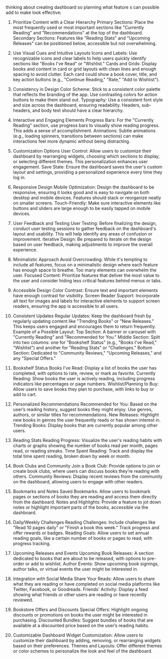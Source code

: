 thinking about creating dashboard
so planning what feature s can possible add to make look effective:
1. Prioritize Content with a Clear Hierarchy
Primary Sections: Place the most frequently used or most important sections like "Currently Reading" and "Recommendations" at the top of the dashboard.
Secondary Sections: Features like "Reading Stats" and "Upcoming Releases" can be positioned below, accessible but not overwhelming.
2. Use Visual Cues and Intuitive Layouts
Icons and Labels: Use recognizable icons and clear labels to help users quickly identify sections like "Books I've Read" or "Wishlist."
Cards and Grids: Display books and content in card or grid layouts with clean lines and enough spacing to avoid clutter. Each card could show a book cover, title, and key action buttons (e.g., "Continue Reading," "Rate," "Add to Wishlist").
3. Consistency in Design
Color Scheme: Stick to a consistent color palette that reflects the branding of the app. Use contrasting colors for action buttons to make them stand out.
Typography: Use a consistent font style and size across the dashboard, ensuring readability. Headers, sub-headers, and body text should have a clear hierarchy.
4. Interactive and Engaging Elements
Progress Bars: For the "Currently Reading" section, use progress bars to visually show reading progress. This adds a sense of accomplishment.
Animations: Subtle animations (e.g., loading spinners, transitions between sections) can make interactions feel more dynamic without being distracting.
5. Customization Options
User Control: Allow users to customize their dashboard by rearranging widgets, choosing which sections to display, or selecting different themes. This personalization enhances user engagement.
Save State: Ensure the dashboard saves the user's custom layout and settings, providing a personalized experience every time they log in.
6. Responsive Design
Mobile Optimization: Design the dashboard to be responsive, ensuring it looks good and is easy to navigate on both desktop and mobile devices. Features should stack or reorganize neatly on smaller screens.
Touch-Friendly: Make sure interactive elements like buttons and sliders are large enough to be easily tapped on mobile devices.
7. User Feedback and Testing
User Testing: Before finalizing the design, conduct user testing sessions to gather feedback on the dashboard's layout and usability. This will help identify any areas of confusion or improvement.
Iterative Design: Be prepared to iterate on the design based on user feedback, making adjustments to improve the overall experience.
8. Minimalistic Approach
Avoid Overcrowding: While it's tempting to include all features, focus on a minimalistic design where each feature has enough space to breathe. Too many elements can overwhelm the user.
Focused Content: Prioritize features that deliver the most value to the user and consider hiding less critical features behind menus or tabs.
9. Accessible Design
Color Contrast: Ensure text and important elements have enough contrast for visibility.
Screen Reader Support: Incorporate alt text for images and labels for interactive elements to support screen readers, ensuring the app is accessible to all users.
10. Consistent Updates
Regular Updates: Keep the dashboard fresh by regularly updating content like "Trending Books" or "New Releases." This keeps users engaged and encourages them to return frequently.
Example of a Possible Layout:
Top Section: A banner or carousel with "Currently Reading" and "Recommended for You."
Middle Section: Split into two columns: one for "Bookshelf Status" (e.g., "Books I've Read," "Wishlist") and another for "Reading Stats" or "Challenges."
Bottom Section: Dedicated to "Community Reviews," "Upcoming Releases," and any "Special Offers."


1. Bookshelf Status
Books I've Read: Display a list of books the user has completed, with options to rate, review, or mark as favorite.
Currently Reading: Show books the user is actively reading, including progress indicators like percentages or page numbers.
Wishlist/Planning to Buy: Allow users to save books they plan to purchase, with links to buy or add to cart.
2. Personalized Recommendations
Recommended for You: Based on the user’s reading history, suggest books they might enjoy. Use genres, authors, or similar titles for recommendations.
New Releases: Highlight new books in genres the user frequently reads or has shown interest in.
Trending Books: Display books that are currently popular among other users.
3. Reading Stats
Reading Progress: Visualize the user's reading habits with charts or graphs showing the number of books read per month, pages read, or reading streaks.
Time Spent Reading: Track and display the total time spent reading, broken down by week or month.
4. Book Clubs and Community
Join a Book Club: Provide options to join or create book clubs, where users can discuss books they’re reading with others.
Community Reviews: Display recent reviews from the community on the dashboard, allowing users to engage with other readers.
5. Bookmarks and Notes
Saved Bookmarks: Allow users to bookmark pages or sections of books they are reading and access them directly from the dashboard.
Notes and Highlights: Provide a feature to jot down notes or highlight important parts of the books, accessible via the dashboard.
6. Daily/Weekly Challenges
Reading Challenges: Include challenges like "Read 10 pages daily" or "Finish a book this week." Track progress and offer rewards or badges.
Reading Goals: Allow users to set annual reading goals, like a certain number of books or pages to read, with progress tracking.
7. Upcoming Releases and Events
Upcoming Book Releases: A section dedicated to books that are about to be released, with options to pre-order or add to wishlist.
Author Events: Show upcoming book signings, author talks, or virtual events the user might be interested in.
8. Integration with Social Media
Share Your Reads: Allow users to share what they are reading or have completed on social media platforms like Twitter, Facebook, or Goodreads.
Friends' Activity: Display a feed showing what friends or other users are reading or have recently reviewed.
9. Bookstore Offers and Discounts
Special Offers: Highlight ongoing discounts or promotions on books the user might be interested in purchasing.
Discounted Bundles: Suggest bundles of books that are available at a discounted price based on the user’s reading habits.
10. Customizable Dashboard
Widget Customization: Allow users to customize their dashboard by adding, removing, or rearranging widgets based on their preferences.
Themes and Layouts: Offer different themes or color schemes to personalize the look and feel of the dashboard.